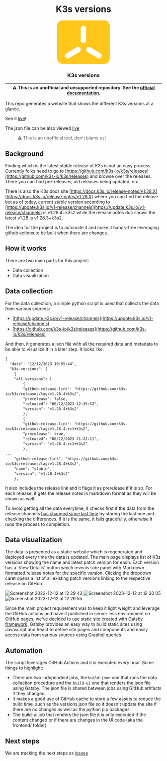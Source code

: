 <div align="center">

# K3s versions

<p align="center">
  <img alt="K3s Logo" src="https://raw.githubusercontent.com/cncf/artwork/main/projects/k3s/icon/color/k3s-icon-color.svg" height="140" />
  <h3 align="center">K3s versions</h3>
</p>

| :warning: **This is an unofficial and unsupported repository. See the [official documentation](https://docs.k3s.io/).** |
| ----------------------------------------------------------------------------------------------------------------------- |

</div>

This repo generates a website that shows the different K3s versions at a glance.

See it [live](https://www.eduardominguez.es/k3s-versions/)!

The json file can be also viewed [live](https://www.eduardominguez.es/k3s-versions/k3s.json)

> :warning: This is an unofficial tool, don't blame us!

## Background

Finding which is the latest stable release of K3s is not an easy process. Currently folks need to go to [https://github.com/k3s-io/k3s/releases](https://github.com/k3s-io/k3s/releases) and browse over the releases. There you can find pre-releases, old releases being updated, etc.

There is also the K3s docs site [https://docs.k3s.io/release-notes/v1.28.X](https://docs.k3s.io/release-notes/v1.28.X) where you can find the release but as of today, current stable version according to [https://update.k3s.io/v1-release/channels](https://update.k3s.io/v1-release/channels) is v1.28.4+k3s2 while the release notes doc shows the latest v1.28 is v1.28.3+k3s2.

The idea for the project is to automate it and make it hands-free leveraging github actions to be built when there are changes.

## How it works

There are two main parts for this project:

- Data collection
- Data visualization

## Data collection

For the data collection, a simple python script is used that collects the data from various sources:

- [https://update.k3s.io/v1-release/channels](https://update.k3s.io/v1-release/channels)
- [https://github.com/k3s-io/k3s/releases](https://github.com/k3s-io/k3s/releases)

And then, it generates a json file with all the required data and metadata to be able to visualize it in a later step. It looks like:

```
{
  "date": "12/12/2023 10:55:44",
  "k3s-versions": [
	{
  	"all-versions": [
    	{
      	"github-release-link": "https://github.com/k3s-io/k3s/releases/tag/v1.28.4+k3s2",
      	"prerelease": false,
      	"released": "06/12/2023 22:35:52",
      	"version": "v1.28.4+k3s2"
    	},
    	{
      	"github-release-link": "https://github.com/k3s-io/k3s/releases/tag/v1.28.4-rc1+k3s2",
      	"prerelease": true,
      	"released": "06/12/2023 21:22:11",
      	"version": "v1.28.4-rc1+k3s2"
    	},
...
  	"github-release-link": "https://github.com/k3s-io/k3s/releases/tag/v1.28.4+k3s2",
  	"name": "stable",
  	"version": "v1.28.4+k3s2"
	},
```

It also includes the release link and it flags it as prerelease if it is so. For each release, it gets the release notes in markdown format as they will be shown as well.

To avoid getting all the data everytime, it checks first if the data from the release channels [has changed since last time](https://github.com/e-minguez/k3s-versions/blob/main/k3s-versions.py#L49) by storing the last one and checking the differences. If it is the same, it fails gracefully, otherwise it runs the process to completion.

## Data visualization

The data is presented as a static website which is regenerated and deployed every time the data is updated. The main page displays list of K3s versions showing the name and latest patch version for each. Each version has a 'View Details' button which reveals side panel with Markdown formatted release notes for the specific version. Clicking the dropdown caret opens a list of all existing patch versions linking to the respective release on GitHub.

<img width="330" alt="Screenshot 2023-12-12 at 12 29 43" src="https://github.com/e-minguez/k3s-versions/assets/1121740/113b7a81-8d66-4248-82fe-c348b88af44a"> <img width="330" alt="Screenshot 2023-12-12 at 12 30 05" src="https://github.com/e-minguez/k3s-versions/assets/1121740/487abc8c-f9e8-46b8-aabd-0cdac1849fed"> <img width="330" alt="Screenshot 2023-12-12 at 12 29 55" src="https://github.com/e-minguez/k3s-versions/assets/1121740/c42147cc-e826-4e90-9228-a67c2d43104b">

Since the main project requirement was to keep it light weight and leverage the GitHub actions and have it published in server less environment on GitHub pages, we've decided to use static site created with [Gatsby framework](https://www.gatsbyjs.com/). Gatsby provides an easy way to build static sites using Javascript and React to define site pages and components and easily access data from various sources using Graphql queries.

## Automation

The script leverages GitHub Actions and it is executed every hour. Some things to highlight:

- There are two independent jobs, the `build-json` one that runs the data collection procedure and the `build-ui` one that renders the json file using Gatsby. The json file is shared between jobs using GitHub artifacts if they changed.
- It makes a good use of GitHub cache to store a few assets to reduce the build time, such as the versions.json file so it doesn't update the site if there are no changes as well as the python pip packages
- The build-ui job that renders the json file it is only executed if the content changed or if there are changes in the UI code (aka the frontend/ folder)

## Next steps

We are tracking the next steps as [issues](https://github.com/e-minguez/k3s-versions/issues)
